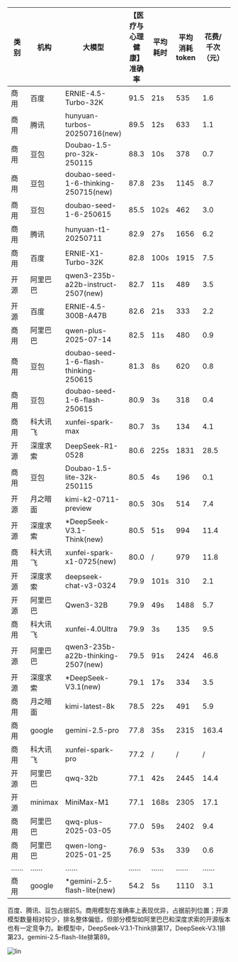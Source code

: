 
|类别|机构|大模型|【医疗与心理健康】准确率|平均耗时|平均消耗token|花费/千次（元）|排名（准确率）|
|---|---|-----|-------------------|-------|-----------|-----------|-----------|
|商用|百度|ERNIE-4.5-Turbo-32K|91.5|21s|535|1.6|1|
|商用|腾讯|hunyuan-turbos-20250716(new)|89.5|12s|633|1.1|2|
|商用|豆包|Doubao-1.5-pro-32k-250115|88.3|10s|378|0.7|3|
|商用|豆包|doubao-seed-1-6-thinking-250715(new)|87.8|23s|1145|8.7|4|
|商用|豆包|doubao-seed-1-6-250615|85.5|102s|462|3.0|5|
|商用|腾讯|hunyuan-t1-20250711|82.9|27s|1656|6.2|6|
|商用|百度|ERNIE-X1-Turbo-32K|82.8|100s|1915|7.5|7|
|开源|阿里巴巴|qwen3-235b-a22b-instruct-2507(new)|82.7|11s|489|3.5|8|
|开源|百度|ERNIE-4.5-300B-A47B|82.6|21s|333|2.2|9|
|商用|阿里巴巴|qwen-plus-2025-07-14|82.5|11s|480|0.9|10|
|商用|豆包|doubao-seed-1-6-flash-thinking-250615|81.3|8s|620|0.8|11|
|商用|豆包|doubao-seed-1-6-flash-250615|80.9|3s|318|0.4|12|
|商用|科大讯飞|xunfei-spark-max|80.7|3s|134|4.1|13|
|开源|深度求索|DeepSeek-R1-0528|80.6|225s|1831|28.5|14|
|商用|豆包|Doubao-1.5-lite-32k-250115|80.5|4s|196|0.1|15|
|开源|月之暗面|kimi-k2-0711-preview|80.5|30s|514|7.4|16|
|开源|深度求索|*DeepSeek-V3.1-Think(new)|80.5|51s|994|11.4|17|
|商用|科大讯飞|xunfei-spark-x1-0725(new)|80.0|/|979|11.8|18|
|开源|深度求索|deepseek-chat-v3-0324|79.9|101s|310|2.1|19|
|开源|阿里巴巴|Qwen3-32B|79.9|49s|1488|5.7|20|
|商用|科大讯飞|xunfei-4.0Ultra|79.9|3s|135|9.5|21|
|开源|阿里巴巴|qwen3-235b-a22b-thinking-2507(new)|79.5|91s|2424|46.8|22|
|开源|深度求索|*DeepSeek-V3.1(new)|79.1|17s|334|3.5|23|
|商用|月之暗面|kimi-latest-8k|78.5|22s|491|5.9|24|
|商用|google|gemini-2.5-pro|77.8|35s|2315|163.4|25|
|商用|科大讯飞|xunfei-spark-pro|77.2|/|/|/|26|
|开源|阿里巴巴|qwq-32b|77.1|42s|2445|14.4|27|
|开源|minimax|MiniMax-M1|77.1|168s|2305|17.1|28|
|商用|阿里巴巴|qwq-plus-2025-03-05|77.0|59s|2402|9.4|29|
|商用|阿里巴巴|qwen-long-2025-01-25|76.9|53s|339|0.6|30|
|……|……|……|……|……|……|……|……|
|商用|google|*gemini-2.5-flash-lite(new)|54.2|5s|1110|3.1|89|<br><br>


百度、腾讯、豆包占据前5。商用模型在准确率上表现优异，占据前列位置；开源模型数量相对较少，排名整体偏低，但部分模型如阿里巴巴和深度求索的开源版本也有一定竞争力。新模型中，DeepSeek-V3.1-Think排第17，DeepSeek-V3.1排第23，gemini-2.5-flash-lite排第89。

![lin](../pic/医疗与心理健康.png)